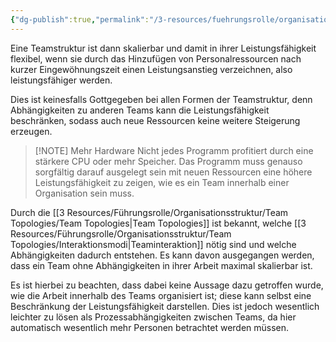 ```yaml
---
{"dg-publish":true,"permalink":"/3-resources/fuehrungsrolle/organisationsstruktur/team-topologies/skalierbare-teamstrukturen/","created":"2024-05-19T15:23:34.513+02:00","updated":"2024-05-19T15:49:12.855+02:00"}
---
```



Eine Teamstruktur ist dann skalierbar und damit in ihrer Leistungsfähigkeit flexibel, wenn sie durch das Hinzufügen von Personalressourcen nach kurzer Eingewöhnungszeit einen Leistungsanstieg verzeichnen, also leistungsfähiger werden.

Dies ist keinesfalls Gottgegeben bei allen Formen der Teamstruktur, denn Abhängigkeiten zu anderen Teams kann die Leistungsfähigkeit beschränken, sodass auch neue Ressourcen keine weitere Steigerung erzeugen.

> [!NOTE] Mehr Hardware
> Nicht jedes Programm profitiert durch eine stärkere CPU oder mehr Speicher. Das Programm muss genauso sorgfältig darauf ausgelegt sein mit neuen Ressourcen eine höhere Leistungsfähigkeit zu zeigen, wie es ein Team innerhalb einer Organisation sein muss.

Durch die [[3 Resources/Führungsrolle/Organisationsstruktur/Team Topologies/Team Topologies\|Team Topologies]] ist bekannt, welche [[3 Resources/Führungsrolle/Organisationsstruktur/Team Topologies/Interaktionsmodi\|Teaminteraktion]] nötig sind und welche Abhängigkeiten dadurch entstehen. Es kann davon ausgegangen werden, dass ein Team ohne Abhängigkeiten in ihrer Arbeit maximal skalierbar ist.

Es ist hierbei zu beachten, dass dabei keine Aussage dazu getroffen wurde, wie die Arbeit innerhalb des Teams organisiert ist; diese kann selbst eine Beschränkung der Leistungsfähigkeit darstellen. Dies ist jedoch wesentlich leichter zu lösen als Prozessabhängigkeiten zwischen Teams, da hier automatisch wesentlich mehr Personen betrachtet werden müssen.